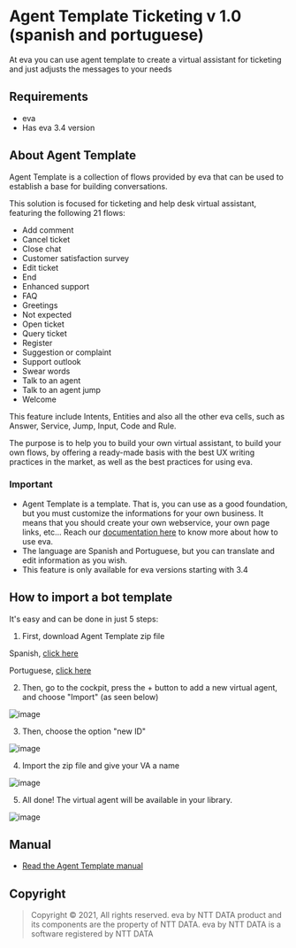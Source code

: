 # Agent Template Ticketing v 1.0 (spanish and portuguese)
At eva you can use agent template to create a virtual assistant for ticketing and just adjusts the messages to your needs

## Requirements 
- eva
- Has eva 3.4 version

## About Agent Template 
Agent Template is a collection of flows provided by eva that can be used to establish a base for building conversations.

This solution is focused for ticketing and help desk virtual assistant, featuring the following 21 flows:

- Add comment 
- Cancel ticket 
- Close chat 
- Customer satisfaction survey
- Edit ticket 
- End 
- Enhanced support 
- FAQ 
- Greetings 
- Not expected
- Open ticket 
- Query ticket 
- Register 
- Suggestion or complaint 
- Support outlook 
- Swear words 
- Talk to an agent 
- Talk to an agent jump 
- Welcome

This feature include Intents, Entities and also all the other eva cells, such as Answer, Service, Jump, Input, Code and Rule.

The purpose is to help you to build your own virtual assistant, to build your own flows, by offering a ready-made basis with the best UX writing practices in the market, as well as the best practices for using eva.

### Important
- Agent Template is a template. That is, you can use as a good foundation, but you must customize the informations for your own business. It means that you should create your own webservice, your own page links, etc... Reach our [documentation here](https://docs.eva.bot/ntt-data-eva-docs/start-here/what-is-eva) to know more about how to use eva.
- The language are Spanish and Portuguese, but you can translate and edit information as you wish.
- This feature is only available for eva versions starting with 3.4

## How to import a bot template
It's easy and can be done in just 5 steps:

1) First, download Agent Template zip file 

Spanish, [click here](https://github.com/eva-library/agent-template-ticketing/blob/main/a1d44a3b-7b58-4e4e-8673-205dae6a9d9e.zip)

Portuguese, [click here](https://github.com/eva-library/agent-template-ticketing/files/9154124/AT.Ticketing.PT.zip)

2) Then, go to the cockpit, press the + button to add a new virtual agent, and choose "Import" (as seen below)

![image](https://user-images.githubusercontent.com/113615214/192918346-77b48e75-a0ae-44fa-92a0-a077d18b07f8.png)

3) Then, choose the option "new ID"

![image](https://user-images.githubusercontent.com/113615214/192918329-2b9c6402-c69c-4c5e-ab03-1acc3b7cb5f7.png)

4) Import the zip file and give your VA a name

![image](https://user-images.githubusercontent.com/113615214/192918323-efe8322b-b36e-4744-b3ee-9585a0bd4650.png)

5) All done! The virtual agent will be available in your library.

![image](https://user-images.githubusercontent.com/113615214/192918304-ac48c8af-2b65-46ae-b4c3-70c661e34d3f.png)


## Manual
- [Read the Agent Template manual](https://at.docs.eva.bot/ticketing-agent-template)

## Copyright

> Copyright ©
2021, All rights reserved.
eva by NTT DATA product and its components are the property of NTT DATA.
eva by NTT DATA is a software registered by NTT DATA
